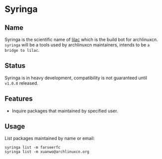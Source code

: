 # Syringa

## Name

Syringa is the scientific name of [lilac](https://github.com/archlinuxcn/lilac) which is the build bot for archlinuxcn.
`syringa` will be a tools used by archlinuxcn maintainers, intends to be `a bridge to lilac`.

## Status

Syringa is in heavy development, compatibility is not guaranteed until `v1.0.0` released.

## Features

- Inquire packages that maintained by specified user.

## Usage

List packages maintained by name or email:

```
syringa list -m farseerfc
syringa list -m xuanwo@archlinuxcn.org
```
